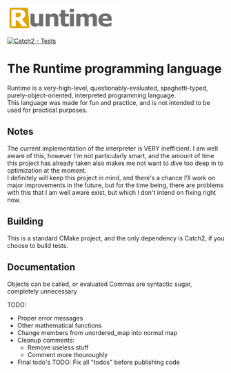 <picture>
  <img alt="The Runtime programming language"
       src="Runtime logo.svg"
       width="50%">
</picture>
<br>

[![Catch2 - Tests](https://github.com/Wisdurm/Runtime/actions/workflows/tests.yml/badge.svg)](https://github.com/Wisdurm/Runtime/actions/workflows/tests.yml)

# The Runtime programming language  
Runtime is a very-high-level, questionably-evaluated, spaghetti-typed, purely-object-oriented, interpreted programming language.  
This language was made for fun and practice, and is not intended to be used for practical purposes.

## Notes
The current implementation of the interpreter is VERY inefficient. I am well aware of this, however I'm not particularly smart, and the amount
of time this project has already taken also makes me not want to dive too deep in to optimization at the moment.  
I definitely will keep this project in mind, and there's a chance I'll work on major improvements in the future, but for the time being,
there are problems with this that I am well aware exist, but which I don't intend on fixing right now.

## Building
This is a standard CMake project, and the only dependency is Catch2, if you choose to build tests.

## Documentation
Objects can be called, or evaluated
Commas are syntactic sugar, completely unnecessary

TODO:
* Proper error messages
* Other mathematical functions
* Change members from unordered_map into normal map
* Cleanup comments:
  * Remove useless stuff
  * Comment more thouroughly
* Final todo's
TODO: Fix all "todos" before publishing code
